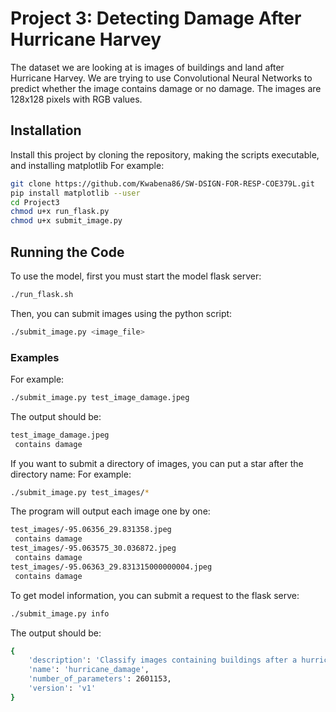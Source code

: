 # Project 3: Detecting Damage After Hurricane Harvey
The dataset we are looking at is images of buildings and land after Hurricane Harvey. We are trying to use Convolutional Neural Networks to predict whether the image contains damage or no damage. The images are 128x128 pixels with RGB values.

## Installation
Install this project by cloning the repository, making the scripts executable, and installing matplotlib For example:
```bash
git clone https://github.com/Kwabena86/SW-DSIGN-FOR-RESP-COE379L.git
pip install matplotlib --user
cd Project3
chmod u+x run_flask.py
chmod u+x submit_image.py
```

## Running the Code
To use the model, first you must start the model flask server:
```bash
./run_flask.sh
```
Then, you can submit images using the python script:
```bash
./submit_image.py <image_file>
```

### Examples
For example:
```bash
./submit_image.py test_image_damage.jpeg
```
The output should be:
```bash
test_image_damage.jpeg
 contains damage
```
If you want to submit a directory of images, you can put a star after the directory name:
For example:
```bash
./submit_image.py test_images/*
```
The program will output each image one by one:
```bash
test_images/-95.06356_29.831358.jpeg
 contains damage
test_images/-95.063575_30.036872.jpeg
 contains damage
test_images/-95.06363_29.831315000000004.jpeg
 contains damage
```
To get model information, you can submit a request to the flask serve:
```bash
./submit_image.py info
```
The output should be:
```bash
{
    'description': 'Classify images containing buildings after a hurricane (damaged or not damaged)', 
    'name': 'hurricane_damage', 
    'number_of_parameters': 2601153, 
    'version': 'v1'
}
```